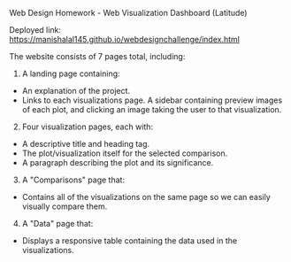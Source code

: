 Web Design Homework - Web Visualization Dashboard (Latitude)

Deployed link: https://manishalal145.github.io/webdesignchallenge/index.html

The website consists of 7 pages total, including:

1) A landing page containing:

- An explanation of the project.
- Links to each visualizations page. A sidebar containing preview images of each plot, and clicking an image taking the user to that visualization.


2) Four visualization pages, each with:

- A descriptive title and heading tag.
- The plot/visualization itself for the selected comparison.
- A paragraph describing the plot and its significance.


3) A "Comparisons" page that:

- Contains all of the visualizations on the same page so we can easily visually compare them.


4) A "Data" page that:
- Displays a responsive table containing the data used in the visualizations.
